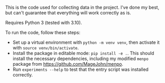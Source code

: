 This is the code used for collecting data in the project. I've done my best, but can't guarantee that everything will work correctly as is. 

Requires Python 3 (tested with 3.10).

To run the code, follow these steps:

- Set up a virtual environment with `python -m venv venv`, then activate it with `source venv/bin/activate`.
- Install the package in editable mode: `pip install -e .`. This should install the necessary dependencies, including my modified `menpo` package from <https://github.com/MageJohn/menpo>.
- Run `experiments --help` to test that the entry script was installed correctly.


